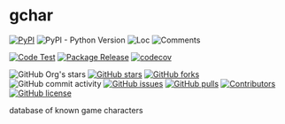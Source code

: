 # gchar

[![PyPI](https://img.shields.io/pypi/v/gchar)](https://pypi.org/project/gchar/)
![PyPI - Python Version](https://img.shields.io/pypi/pyversions/gchar)
![Loc](https://img.shields.io/endpoint?url=https://gist.githubusercontent.com/narugo1992/254442dea2e77cf46366df97f499242f/raw/loc.json)
![Comments](https://img.shields.io/endpoint?url=https://gist.githubusercontent.com/narugo1992/254442dea2e77cf46366df97f499242f/raw/comments.json)

[![Code Test](https://github.com/narugo1992/gchar/workflows/Code%20Test/badge.svg)](https://github.com/narugo1992/gchar/actions?query=workflow%3A%22Code+Test%22)
[![Package Release](https://github.com/narugo1992/gchar/workflows/Package%20Release/badge.svg)](https://github.com/narugo1992/gchar/actions?query=workflow%3A%22Package+Release%22)
[![codecov](https://codecov.io/gh/narugo1992/gchar/branch/main/graph/badge.svg?token=XJVDP4EFAT)](https://codecov.io/gh/narugo1992/gchar)

![GitHub Org's stars](https://img.shields.io/github/stars/narugo1992)
[![GitHub stars](https://img.shields.io/github/stars/narugo1992/gchar)](https://github.com/narugo1992/gchar/stargazers)
[![GitHub forks](https://img.shields.io/github/forks/narugo1992/gchar)](https://github.com/narugo1992/gchar/network)
![GitHub commit activity](https://img.shields.io/github/commit-activity/m/narugo1992/gchar)
[![GitHub issues](https://img.shields.io/github/issues/narugo1992/gchar)](https://github.com/narugo1992/gchar/issues)
[![GitHub pulls](https://img.shields.io/github/issues-pr/narugo1992/gchar)](https://github.com/narugo1992/gchar/pulls)
[![Contributors](https://img.shields.io/github/contributors/narugo1992/gchar)](https://github.com/narugo1992/gchar/graphs/contributors)
[![GitHub license](https://img.shields.io/github/license/narugo1992/gchar)](https://github.com/narugo1992/gchar/blob/master/LICENSE)

database of known game characters

